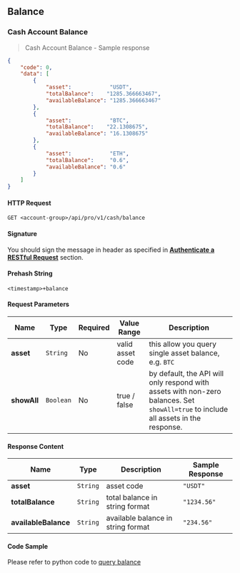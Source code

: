 ## Balance

### Cash Account Balance 

> Cash Account Balance - Sample response 

```json
{
    "code": 0,
    "data": [
        {
            "asset":            "USDT",
            "totalBalance":    "1285.366663467",
            "availableBalance": "1285.366663467"
        },
        {
            "asset":            "BTC",
            "totalBalance":    "22.1308675",
            "availableBalance": "16.1308675"
        },
        {
            "asset":            "ETH",
            "totalBalance":     "0.6",
            "availableBalance": "0.6"
        }
    ]
}
```

#### HTTP Request

`GET <account-group>/api/pro/v1/cash/balance`

#### Signature

You should sign the message in header as specified in [**Authenticate a RESTful Request**](#sign-a-request) section.

#### Prehash String

`<timestamp>+balance`


#### Request Parameters

Name          |  Type     | Required | Value Range    | Description
------------- | --------- | -------- | ---------------| -----------
**asset**     | `String`  |   No     |valid asset code| this allow you query single asset balance, e.g. `BTC`
**showAll**   | `Boolean` |   No     |  true / false  | by default, the API will only respond with assets with non-zero balances. Set `showAll=true` to include all assets in the response. 


#### Response Content

 Name                | Type     | Description                        | Sample Response
-------------------- | -------- | ---------------------------------- | -------------------------
**asset**            | `String` | asset code                         | `"USDT"`
**totalBalance**     | `String` | total balance in string format     | `"1234.56"`
**availableBalance** | `String` | available balance in string format | `"234.56"`


#### Code Sample

Please refer to python code to [query balance](https://github.com/HuojuPro/huoju-api-demo/blob/master/python/query_prv_balance.py)
